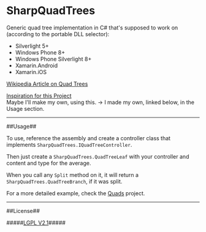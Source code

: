 SharpQuadTrees
==============

Generic quad tree implementation in C# that's supposed to work on (according to the portable DLL selector):

* Silverlight 5+
* Windows Phone 8+
* Windows Phone Silverlight 8+
* Xamarin.Android
* Xamarin.iOS

[Wikipedia Article on Quad Trees](http://en.wikipedia.org/wiki/Quadtree)

[Inspiration for this Project](https://github.com/fogleman/Quads)  
Maybe I'll make my own, using this. -> I made my own, linked below, in the Usage section.

------------------------------------------------------------------------------------------------------------------

##Usage##

To use, reference the assembly and create a controller class that implements `SharpQuadTrees.IQuadTreeController`.

Then just create a `SharpQuadTrees.QuadTreeLeaf` with your controller and content and type for the average.

When you call any `Split` method on it, it will return a `SharpQuadTrees.QuadTreeBranch`, if it was split.

For a more detailed example, check the [Quads](https://github.com/Banane9/Quads) project.

------------------------------------------------------------------------------------------------------------------

##License##

#####[LGPL V2.1](https://github.com/Banane9/SharpQuadTrees/blob/master/LICENSE.md)#####
